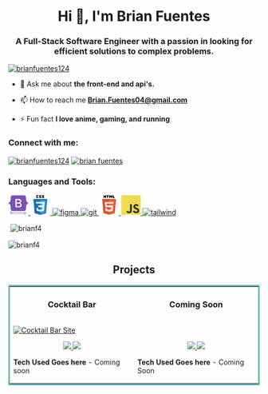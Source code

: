<h1 align="center">Hi 👋, I'm Brian Fuentes</h1>
<h3 align="center">A Full-Stack Software Engineer with a passion in looking for efficient solutions to complex problems.</h3>

<p align="left"> <a href="https://twitter.com/brianfuentes124" target="blank"><img src="https://img.shields.io/twitter/follow/brianfuentes124?logo=twitter&style=for-the-badge" alt="brianfuentes124" /></a> </p>

- 💬 Ask me about **the front-end and api's.**

- 📫 How to reach me **Brian.Fuentes04@gmail.com**

- ⚡ Fun fact **I love anime, gaming, and running**

<h3 align="left">Connect with me:</h3>
<p align="left">
<a href="https://twitter.com/brianfuentes124" target="blank"><img align="center" src="https://raw.githubusercontent.com/rahuldkjain/github-profile-readme-generator/master/src/images/icons/Social/twitter.svg" alt="brianfuentes124" height="30" width="40" /></a>
<a href="https://linkedin.com/in/brian fuentes" target="blank"><img align="center" src="https://raw.githubusercontent.com/rahuldkjain/github-profile-readme-generator/master/src/images/icons/Social/linked-in-alt.svg" alt="brian fuentes" height="30" width="40" /></a>
</p>

<h3 align="left">Languages and Tools:</h3>
<p align="left"> <a href="https://getbootstrap.com" target="_blank" rel="noreferrer"> <img src="https://raw.githubusercontent.com/devicons/devicon/master/icons/bootstrap/bootstrap-plain-wordmark.svg" alt="bootstrap" width="40" height="40"/> </a> <a href="https://www.w3schools.com/css/" target="_blank" rel="noreferrer"> <img src="https://raw.githubusercontent.com/devicons/devicon/master/icons/css3/css3-original-wordmark.svg" alt="css3" width="40" height="40"/> </a> <a href="https://www.figma.com/" target="_blank" rel="noreferrer"> <img src="https://www.vectorlogo.zone/logos/figma/figma-icon.svg" alt="figma" width="40" height="40"/> </a> <a href="https://git-scm.com/" target="_blank" rel="noreferrer"> <img src="https://www.vectorlogo.zone/logos/git-scm/git-scm-icon.svg" alt="git" width="40" height="40"/> </a> <a href="https://www.w3.org/html/" target="_blank" rel="noreferrer"> <img src="https://raw.githubusercontent.com/devicons/devicon/master/icons/html5/html5-original-wordmark.svg" alt="html5" width="40" height="40"/> </a> <a href="https://developer.mozilla.org/en-US/docs/Web/JavaScript" target="_blank" rel="noreferrer"> <img src="https://raw.githubusercontent.com/devicons/devicon/master/icons/javascript/javascript-original.svg" alt="javascript" width="40" height="40"/> </a> <a href="https://tailwindcss.com/" target="_blank" rel="noreferrer"> <img src="https://www.vectorlogo.zone/logos/tailwindcss/tailwindcss-icon.svg" alt="tailwind" width="40" height="40"/> </a> </p>

<p>&nbsp;<img align="center" src="https://github-readme-stats.vercel.app/api?username=brianf4&show_icons=true&locale=en" alt="brianf4" /></p>

<p><img align="center" src="https://github-readme-streak-stats.herokuapp.com/?user=brianf4&" alt="brianf4" /></p>

<h2 align="center">Projects</h2>

<table bordercolor="#66b2b2">
  
  <tr>
    <td width="50%" valign="top">
      <h3 align="center">Cocktail Bar</h3>
        <br />
        <a target="_blank" href="https://briansbar.netlify.app/">
            <img src="https://github.com/brianf4/briansCocktailBar/blob/main/images/cocktailBarThumbnail.gif" width="100%" alt="Cocktail Bar Site"/>
        </a>
        <br />
        <p align="center">
          
  <a href="https://github.com/brianf4/briansCocktailBar" target="_blank">
    <img src="https://img.shields.io/static/v1?label=|&message=REPO&color=23555f&style=plastic&logo=github&logo-color=white"/>
  </a>  
  <a href="" target="_blank">
    <img src="https://img.shields.io/static/v1?label=|&message=WEBSITE&color=cdf998&style=plastic&logo=wordpress&logo-color=white"/>
  </a>
      </p>
        <p><strong>Tech Used Goes here</strong> - Coming soon</p>
    </td>
    <td width="50%" valign="top">
      <h3 align="center">Coming Soon</h3>
        <br />
      <a target="_blank" href="">
            <img src="" width="100%"  alt=""/>
        </a>
        <br />
        <p align="center">
          
  <a href="" target="_blank">
    <img src="https://img.shields.io/static/v1?label=|&message=REPO&color=23555f&style=plastic&logo=github&logo-color=white"/>
  </a>
  <a href="" target="_blank">
    <img src="https://img.shields.io/static/v1?label=|&message=WEBSITE&color=cdf998&style=plastic&logo=wordpress&logo-color=white"/>
  </a>
      </p>
        <p><strong>Tech Used Goes here</strong> - Coming Soon</p>
    </td>
  </tr>
  
 
</table>
